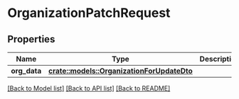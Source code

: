 # OrganizationPatchRequest

## Properties

Name | Type | Description | Notes
------------ | ------------- | ------------- | -------------
**org_data** | [**crate::models::OrganizationForUpdateDto**](OrganizationForUpdateDTO.md) |  | 

[[Back to Model list]](../README.md#documentation-for-models) [[Back to API list]](../README.md#documentation-for-api-endpoints) [[Back to README]](../README.md)


